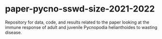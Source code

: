 # paper-pycno-sswd-size-2021-2022
Repository for data, code, and results related to the paper looking at the immune response of adult and juvenile Pycnopodia helianthoides to wasting disease. 

